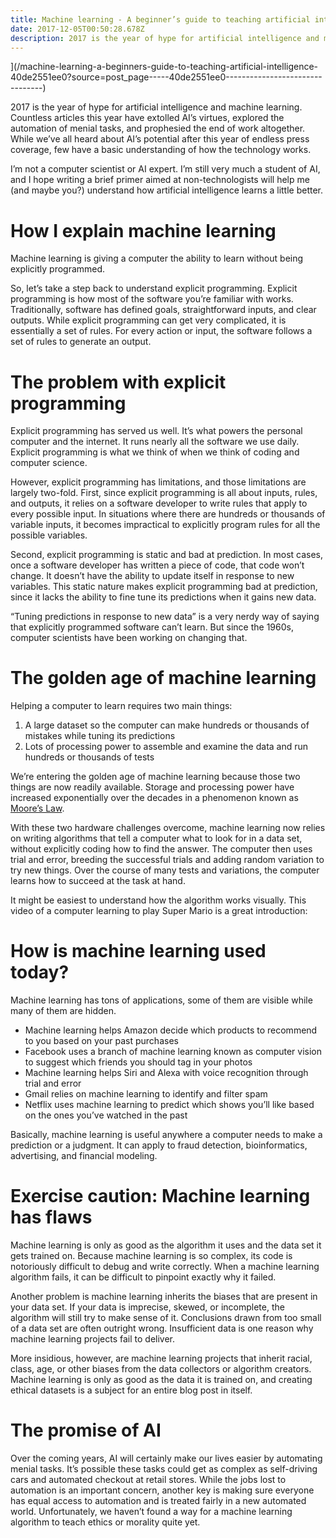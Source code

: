 ```yaml
---
title: Machine learning - A beginner’s guide to teaching artificial intelligence
date: 2017-12-05T00:50:28.678Z
description: 2017 is the year of hype for artificial intelligence and machine learning. Countless articles this year have extolled AI’s virtues…
---
```




](/machine-learning-a-beginners-guide-to-teaching-artificial-intelligence-40de2551ee0?source=post_page-----40de2551ee0--------------------------------)

2017 is the year of hype for artificial intelligence and machine learning. Countless articles this year have extolled AI’s virtues, explored the automation of menial tasks, and prophesied the end of work altogether. While we’ve all heard about AI’s potential after this year of endless press coverage, few have a basic understanding of how the technology works.

I’m not a computer scientist or AI expert. I’m still very much a student of AI, and I hope writing a brief primer aimed at non-technologists will help me (and maybe you?) understand how artificial intelligence learns a little better.

# How I explain machine learning

Machine learning is giving a computer the ability to learn without being explicitly programmed.

So, let’s take a step back to understand explicit programming. Explicit programming is how most of the software you’re familiar with works. Traditionally, software has defined goals, straightforward inputs, and clear outputs. While explicit programming can get very complicated, it is essentially a set of rules. For every action or input, the software follows a set of rules to generate an output.

# The problem with explicit programming

Explicit programming has served us well. It’s what powers the personal computer and the internet. It runs nearly all the software we use daily. Explicit programming is what we think of when we think of coding and computer science.

However, explicit programming has limitations, and those limitations are largely two-fold. First, since explicit programming is all about inputs, rules, and outputs, it relies on a software developer to write rules that apply to every possible input. In situations where there are hundreds or thousands of variable inputs, it becomes impractical to explicitly program rules for all the possible variables.

Second, explicit programming is static and bad at prediction. In most cases, once a software developer has written a piece of code, that code won’t change. It doesn’t have the ability to update itself in response to new variables. This static nature makes explicit programming bad at prediction, since it lacks the ability to fine tune its predictions when it gains new data.

“Tuning predictions in response to new data” is a very nerdy way of saying that explicitly programmed software can’t learn. But since the 1960s, computer scientists have been working on changing that.

# The golden age of machine learning

Helping a computer to learn requires two main things:

1.  A large dataset so the computer can make hundreds or thousands of mistakes while tuning its predictions
2.  Lots of processing power to assemble and examine the data and run hundreds or thousands of tests

We’re entering the golden age of machine learning because those two things are now readily available. Storage and processing power have increased exponentially over the decades in a phenomenon known as [Moore’s Law](https://en.wikipedia.org/wiki/Moore%27s_law).

With these two hardware challenges overcome, machine learning now relies on writing algorithms that tell a computer what to look for in a data set, without explicitly coding how to find the answer. The computer then uses trial and error, breeding the successful trials and adding random variation to try new things. Over the course of many tests and variations, the computer learns how to succeed at the task at hand.

It might be easiest to understand how the algorithm works visually. This video of a computer learning to play Super Mario is a great introduction:

# How is machine learning used today?

Machine learning has tons of applications, some of them are visible while many of them are hidden.

*   Machine learning helps Amazon decide which products to recommend to you based on your past purchases
*   Facebook uses a branch of machine learning known as computer vision to suggest which friends you should tag in your photos
*   Machine learning helps Siri and Alexa with voice recognition through trial and error
*   Gmail relies on machine learning to identify and filter spam
*   Netflix uses machine learning to predict which shows you’ll like based on the ones you’ve watched in the past

Basically, machine learning is useful anywhere a computer needs to make a prediction or a judgment. It can apply to fraud detection, bioinformatics, advertising, and financial modeling.

# Exercise caution: Machine learning has flaws

Machine learning is only as good as the algorithm it uses and the data set it gets trained on. Because machine learning is so complex, its code is notoriously difficult to debug and write correctly. When a machine learning algorithm fails, it can be difficult to pinpoint exactly why it failed.

Another problem is machine learning inherits the biases that are present in your data set. If your data is imprecise, skewed, or incomplete, the algorithm will still try to make sense of it. Conclusions drawn from too small of a data set are often outright wrong. Insufficient data is one reason why machine learning projects fail to deliver.

More insidious, however, are machine learning projects that inherit racial, class, age, or other biases from the data collectors or algorithm creators. Machine learning is only as good as the data it is trained on, and creating ethical datasets is a subject for an entire blog post in itself.

# The promise of AI

Over the coming years, AI will certainly make our lives easier by automating menial tasks. It’s possible these tasks could get as complex as self-driving cars and automated checkout at retail stores. While the jobs lost to automation is an important concern, another key is making sure everyone has equal access to automation and is treated fairly in a new automated world. Unfortunately, we haven’t found a way for a machine learning algorithm to teach ethics or morality quite yet.